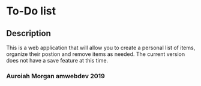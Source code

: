 # To-Do list

## Description
This is a web application that will allow you to create a personal list of items, organize their postion and remove items as needed.
The current version does not have a save feature at this time.



### Auroiah Morgan amwebdev 2019